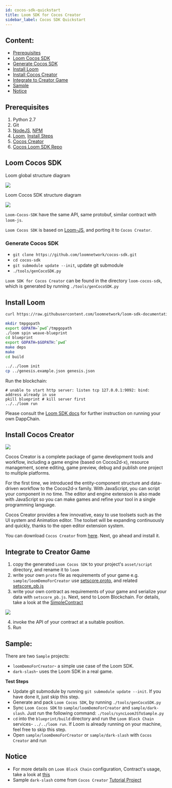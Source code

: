 ```yaml
---
id: cocos-sdk-quickstart
title: Loom SDK for Cocos Creator
sidebar_label: Cocos SDK Quickstart
---
```


## Content:
 * [Prerequisites](#prerequisites)
 * [Loom Cocos SDK](#loom-cocos-sdk)
 * [Generate Cocos SDK](#generate-cocos-sdk)
 * [Install Loom](#install-loom)
 * [Install Cocos Creator](#install-cocos-creator)
 * [Integrate to Creator Game](#integrate-to-creator-game)
 * [Sample](#sample)
 * [Notice](#notice)

## Prerequisites

1. Python 2.7
2. Git
3. [NodeJS](https://nodejs.org/en/), [NPM](https://www.npmjs.com/get-npm)
4. [Loom](https://loomx.io/), [Install Steps](https://loomx.io/developers/en/prereqs.html)
5. [Cocos Creator](http://www.cocos.com/creator)
6. [Cocos Loom SDK Repo](https://github.com/loomnetwork/cocos-sdk/)

## Loom Cocos SDK

Loom global structure diagram

![](/developers/img/Loom-Cocos-SDK.png)

Loom Cocos SDK structure diagram

![](/developers/img/loom-cocos-sdk-struct.png)

`Loom-Cocos-SDK` have the same API, same protobuf, similar contract with `loom-js`.

`Loom Cocos SDK` is based on [Loom-JS](https://github.com/loomnetwork/loom-js/), and porting it to `Cocos Creator`.

### Generate Cocos SDK
* `git clone https://github.com/loomnetwork/cocos-sdk.git`
* `cd cocos-sdk`
* `git submodule update --init`, update git submodule
* `./tools/genCocoSDK.py`

`Loom SDK for Cocos Creator` can be found in the directory `loom-cocos-sdk`, which is generated by running `./tools/genCocoSDK.py`

## Install Loom

```bash
curl https://raw.githubusercontent.com/loomnetwork/loom-sdk-documentation/master/scripts/get_loom.sh | sh
```

```bash
mkdir tmpgopath
export GOPATH=`pwd`/tmpgopath
./loom spin weave-blueprint
cd blueprint
export GOPATH=$GOPATH:`pwd`
make deps
make
cd build

../../loom init
cp ../genesis.example.json genesis.json
```

Run the blockchain:

```
# unable to start http server: listen tcp 127.0.0.1:9092: bind: address already in use
pkill blueprint # kill server first
../../loom run
```

Please consult the [Loom SDK docs](https://loomx.io/developers/en/prereqs.html) for further instruction on running your own DappChain.

## Install Cocos Creator

![](http://www.cocos2d-x.org/s/images/creator_192.png)

Cocos Creator is a complete package of game development tools and workflow, including a game engine (based on Cocos2d-x), resource management, scene editing, game preview, debug and publish one project to multiple platforms.

For the first time, we introduced the entity-component structure and data-driven workflow to the Cocos2d-x family. With JavaScript, you can script your component in no time. The editor and engine extension is also made with JavaScript so you can make games and refine your tool in a single programming language.

Cocos Creator provides a few innovative, easy to use toolsets such as the UI system and Animation editor. The toolset will be expanding continuously and quickly, thanks to the open editor extension system.

You can download `Cocos Creator` from [here](http://www.cocos.com/creator). Next, go ahead and install it.

## Integrate to Creator Game

1. copy the generated `Loom Cocos SDK` to your project's `asset/script` directory, and rename it to `loom`
2. write your own `proto` file as requirements of your game
  e.g. `sample/loomDemoForCreator` use  [setscore.proto](https://github.com/loomnetwork/phaser-sdk-demo/blob/master/src/assets/protobuff/setscore.proto), and related [setscore_pb.js](https://github.com/loomnetwork/phaser-sdk-demo/blob/master/src/assets/protobuff/setscore_pb.js)
3. write your own contract as requirements of your game and serialize your data with `setscore_pb.js`. Next, send to Loom Blockchain. For details, take a look at the [SimpleContract](https://github.com/loomnetwork/phaser-sdk-demo/blob/master/src/SimpleContract.js)

![](/developers/img/script_loom_folder.png)

4. invoke the API of your contract at a suitable position.
5. Run

## Sample:

There are two `Sample` projects:
* `loomDemoForCreator`- a simple use case of the Loom SDK.
* `dark-slash`- uses the  Loom SDK in a real game.

**Test Steps**

* Update git submodule by running `git submodule update --init`. If you have done it, just skip this step.
* Generate and pack `Loom Cocos SDK`, by running `./tools/genCocoSDK.py`
* Sync `Loom Cocos SDK` to `sample/loomDemoForCreator` and `sample/dark-slash`. Just run the following command: `./tools/syncLoomJSToSample.py`
* `cd` into the `blueprint/build` directory and run the `Loom Block Chain` services- `../../loom run`. If Loom is already running on your machine, feel free to skip this step.
* Open `sample/loomDemoForCreator` or `sample/dark-slash` with `Cocos Creator` and run

## Notice

* For more details on `Loom Block Chain` configuration, Contract's usage, take a look at [this](https://loomx.io/developers/en/prereqs.html)
* Sample `dark-slash` come from `Cocos Creator` [Tutorial Project](https://github.com/cocos-creator/tutorial-dark-slash)


